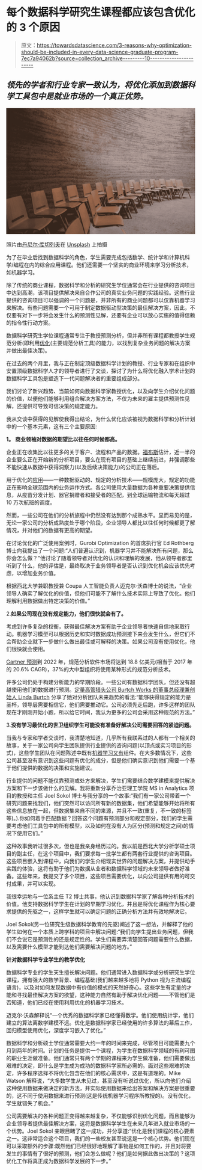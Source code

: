 # 每个数据科学研究生课程都应该包含优化的 3 个原因

> 原文：<https://towardsdatascience.com/3-reasons-why-optimization-should-be-included-in-every-data-science-graduate-program-7ec7a94062b?source=collection_archive---------10----------------------->

## *领先的学者和行业专家一致认为，将优化添加到数据科学工具包中是就业市场的一个真正优势。*

![](img/52aa18b4a7d60f7ccf9d1bf480377dce.png)

照片由[丹尼尔·库切列夫](https://unsplash.com/@kuzelevdaniil?utm_source=medium&utm_medium=referral)在 [Unsplash](https://unsplash.com?utm_source=medium&utm_medium=referral) 上拍摄

为了在毕业后找到数据科学的角色，学生需要完成包括数学、统计学和计算机科学/编程在内的综合应用课程。他们还需要一个坚实的商业环境来学习分析技术，如机器学习。

除了传统的商业课程，数据科学和分析的研究生学位通常会在行业提供的咨询项目中达到高潮，该项目提供解决来自合作公司的真实业务问题的实践经验。这些行业提供的咨询项目可以强调的一个问题是，并非所有的商业问题都可以仅靠机器学习来解决。有些问题需要一个可用于制定数据驱动型决策的最佳解决方案，因此，不仅要有对下一步将会发生什么的预测性见解，还要有企业可以放心实施的值得信赖的指令性行动方案。

数据科学研究生学位课程通常专注于教授预测分析，但并非所有课程都教授学生规范分析(即利用[优化](https://www.forbes.com/sites/forbestechcouncil/2021/06/25/four-key-differences-between-mathematical-optimization-and-machine-learning/?sh=2103ffc748ee)(主要规范分析工具)的能力，以找到复杂业务问题的解决方案并做出最佳决策)。

在过去的两个月里，我与正在制定顶级数据科学计划的教授、行业专家和在组织中安置顶级数据科学人才的领导者进行了交谈，探讨了为什么将优化融入学术计划的数据科学工具包是塑造下一代问题解决者的重要组成部分。

我们讨论了新兴趋势、当前如何向数据科学家教授优化，以及向学生介绍优化问题的价值，以便他们能够利用组合解决方案方法，不仅为未来的雇主提供预测性见解，还提供可导致可信决策的规定能力。

我从交谈中获得的见解使我得出结论，为什么优化应该被视为数据科学和分析计划中的一个基本元素，这有三个主要原因:

**1。** **商业领袖对数据的期望比以往任何时候都高。**

企业正在收集比以往更多的关于客户、流程和产品的数据。[福布斯](https://www.forbes.com/sites/alteryx/2021/05/04/three-analytics-breakthroughs-that-will-define-business-in-2021/?sh=7ba2a85344ad)估计，近一半的企业要么正在开始新的分析项目，要么在现有项目的基础上继续前进，并强调那些不能快速从数据中获得洞察力(以及后续决策能力)的公司正在落后。

用于优化的[应用](https://www.informs.org/Impact/O.R.-Analytics-Success-Stories)——一种数据驱动的、规定的分析技术——规模庞大，规定的功能正在影响全球范围内的业务运作方式。各公司使用大量数据为各种重要决策提供信息，从疫苗分发计划、器官捐赠者和接受者的匹配，到全球运输物流和每天超过 10 万次航班的调度。

然而，一些公司在他们的分析旅程中仍然没有达到那个成熟水平。显而易见的是，无论一家公司的分析成熟度处于哪个阶段，企业领导人都比以往任何时候都更了解情况，并对他们的数据有更高的期望。

在讨论优化的广泛使用案例时，Gurobi Optimization 的首席执行官 Ed Rothberg 博士向我提出了一个问题:“人们普遍认识到，机器学习并不能解决所有问题，那么你会怎么做？”他讨论了随着领导者对优化的认识和理解的发展，他从领导者那里听到了什么，他的评估是，最终取决于业务领导者是否认识到优化机会应该优先考虑，以增加业务价值。

根据西北大学兼职教授兼 Coupa 人工智能负责人迈克尔·沃森博士的说法，“企业领导人确实了解优化的价值，但他们可能不了解什么技术实际上导致了优化。他们理解利用数据做出特定决策的价值。”

2.**如果公司现在没有规定能力，他们很快就会有了。**

考虑到许多复杂的权衡，获得最佳解决方案有助于企业领导者快速自信地采取行动。机器学习模型可以根据历史和实时数据成功预测接下来会发生什么，但它们不会帮助企业就下一步做什么做出最佳或可解释的决策。如果公司没有使用优化，他们很快就会使用。

[Gartner 预测](https://markets.businessinsider.com/news/stocks/river-logic-included-in-gartner-forecast-snapshot-for-prescriptive-analytics-software-worldwide-2019-1028099787)到 2022 年，规范分析软件市场将达到 18.8 亿美元(相当于 2017 年的 20.6% CAGR)，37%的大中型组织将使用某种形式的规范分析技术。

许多公司仍处于构建分析能力的早期阶段。一些公司有数据科学团队，但还没有超越使用他们的数据进行预测。[定量高管猎头公司 Burtch Works 的董事总经理兼创始人 Linda Burtch](http://meetings2.informs.org/wordpress/analytics2020/agenda/linda-burtch/) 分享了她对分析团队未来趋势的看法:“能够获得规定的能力是圣杯，领导层需要相信它，他们需要推动它。公司必须先走后跑，许多这样的团队现在才刚刚开始小跑，所以给它时间，我认为更多的公司会采用这种规范的方法。”

3.**没有学习最优化的世卫组织学生可能没有准备好解决公司需要回答的紧迫问题。**

当我与专家和学者交谈时，我清楚地知道，几乎所有我联系过的人都有一个相关的故事，关于一家公司向学生团队提供行业提供的咨询问题(以顶点或实习项目的形式)，这些学生团队在问题陈述中既有[机器学习又有](https://www.gurobi.com/resource/forrester-opportunity-snapshot-mathematical-optimization-and-machine-learning-your-perfect-ai-tech-team/)组件。在大多数情况下，这些公司甚至没有意识到这些问题有优化的成分，但是他们确实意识到他们需要一个基于他们提供的数据的决策和实施建议。

行业提供的问题不能仅靠预测或处方来解决，学生们需要结合数学建模来提供解决方案和下一步该做什么的见解。我将重新分享乔治亚理工学院 MS in Analytics 项目的教授和主任 Joel Sokol 博士与我分享的一个故事:“我们有一家公司带着一个研究问题来找我们，他们突然可以访问所有新的数据集，他们希望能够开始将所有这些信息放在一起，但数据集来自不同的来源，并且不一致(重复，不一致的标签等)。).你如何着手匹配数据？回答这个问题有预测部分和规定部分，我们的学生需要考虑他们工具包中的所有模型，以及如何在没有人为区分(预测和规定之间)的情况下使用它们。”

这种故事我听过很多次，但也是我亲身经历过的。我以前是西北大学分析学硕士项目的副主任，在这个项目中，我们要求每一批学生都有两套行业提供的咨询项目。这些项目嵌入到课程中，向我们的学生介绍现实世界的问题解决方案，并提供动手实践的体验，这将有助于他们为数据从业者和数据科学领域的未来领导者做好准备。这些年来，我提交了多个项目，这些项目需要优化，以向公司提供有用的可交付成果，并可以实现。

我很幸运地与一位系主任 T2 博士共事，他认识到数据科学家了解各种分析技术的价值。他支持数据科学学生在计划的早期学习优化，并且是将优化课程作为核心要求提供的先驱之一，这样学生就可以确定问题的正确分析方法并有效地解决它。

Joel Sokol(另一位研究生级数据科学教育的先驱)阐述了这一想法，并解释了他的学生如何在一个本质上跨学科的项目中解决问题:“我们向学生提出业务问题，但我们不会说它是预测性的还是规定性的。学生们需要弄清楚回答问题需要什么数据，以及需要什么模型才能到达他们需要解决问题的地方。”

**针对数据科学专业学生的教学优化**

数据科学专业的学生天生擅长解决问题。他们通常进入数据科学或分析研究生学位课程，拥有强大的数学背景、编程基础(我们越来越多地将 Python 视为主流编程语言)，以及对如何发现数据中有价值的模式的天然好奇心。这些学生有定量的才能和寻找最佳解决方案的欲望，这种能力自然有助于解决优化问题——不管他们是否知道，他们已经在使用利用优化的机器学习技术。

迈克尔·沃森解释说“一个优秀的数据科学家已经懂得数学。他们使用统计学，他们建立的算法离数学建模不远。优化是数据科学家已经使用的许多算法的幕后工作，回归模型使用优化，深度学习嵌入了优化。”

数据科学和分析硕士学位通常需要大约一年的时间来完成，尽管项目可能需要九个月到两年的时间。计划的任务是提供一个课程，为学生在数据科学领域的有利可图的职业生涯做准备。他们通常只有两个学期的课程来为学生做准备，他们需要做出艰难的决定，即什么是学生成为成功的数据科学家所必需的。面对这些艰难的决定，许多程序选择不将优化包含在他们的核心需求中，这是有道理的。Mike Watson 解释说，“大多数学生从未见过，甚至没有听说过优化，所以向他们介绍这种使用数据来做决定的新方法，并实际使用数据来给出答案和解决方案是很重要的，这不同于使用数据来进行预测(这是传统机器学习程序所教授的)。没有优化，学生就错失了机会。”

公司需要解决的各种问题正变得越来越复杂，不仅能够识别优化问题，而且能够为企业领导者提供最佳解决方案，这将是数据科学学生在未来几年进入就业市场的一个优势。Joel Sokol 亲眼目睹了这一成功，并分享道:“优化是我们课程的核心要素之一。这非常适合这个项目，我们的一些校友甚至说这是一个核心优势。他们现在可以采取额外的步骤:既然他们已经很好地理解了事物是如何工作的，并且对将要发生的事情有了很好的预测，他们会怎么做呢？他们是如何据此做出决策的？这项优化工作将真正成为数据科学发展的下一步。”